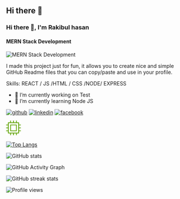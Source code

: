 ## Hi there 👋

### Hi there 👋, I'm Rakibul hasan
#### MERN Stack Development
![MERN Stack Development](https://arturssmirnovs.github.io/github-profile-readme-generator/images/banner.png)

I made this project just for fun, it allows you to create nice and simple GitHub Readme files that you can copy/paste and use in your profile.

Skills:  REACT / JS /HTML / CSS  /NODE/ EXPRESS 

- 🔭 I’m currently working on Test  
- 🌱 I’m currently learning Node JS 


[<img src='https://cdn.jsdelivr.net/npm/simple-icons@3.0.1/icons/github.svg' alt='github' height='40'>](https://github.com/rh-abir)  [<img src='https://cdn.jsdelivr.net/npm/simple-icons@3.0.1/icons/linkedin.svg' alt='linkedin' height='40'>](https://www.linkedin.com/in/rakibul71/)  [<img src='https://cdn.jsdelivr.net/npm/simple-icons@3.0.1/icons/facebook.svg' alt='facebook' height='40'>](https://www.facebook.com/rhabir.co)  

<a href='https://docs.github.com/en/developers'><img src='https://raw.githubusercontent.com/acervenky/animated-github-badges/master/assets/devbadge.gif' width='40' height='40'></a> 

[![Top Langs](https://github-readme-stats.vercel.app/api/top-langs/?username=rh-abir)](https://github.com/anuraghazra/github-readme-stats)

![GitHub stats](https://github-readme-stats.vercel.app/api?username=rh-abir&show_icons=true)  

![GitHub Activity Graph](https://activity-graph.herokuapp.com/graph?username=rh-abir)  

![GitHub streak stats](https://streak-stats.demolab.com/?user=rh-abir)  

![Profile views](https://gpvc.arturio.dev/rh-abir)  
